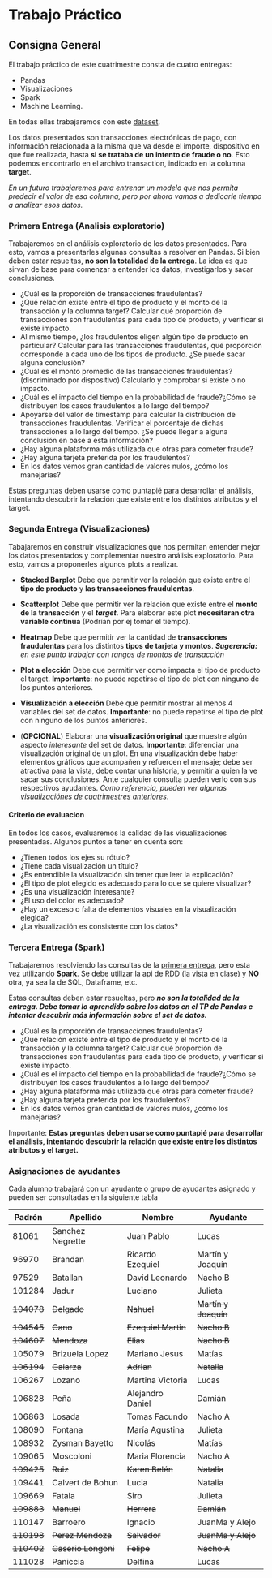 # Trabajo Práctico 
## Consigna General

El trabajo práctico de este cuatrimestre consta de cuatro entregas: 
* Pandas
* Visualizaciones
* Spark
* Machine Learning.

En todas ellas trabajaremos con este [dataset](https://drive.google.com/drive/folders/1XID89pM_mwJyFpxkdQow6rSJcyCseGix?usp=sharing).

Los datos presentados son transacciones electrónicas de pago, 
con información relacionada a la misma que va desde el importe, 
dispositivo en que fue realizada, 
hasta **si se trataba de un intento de fraude o no**. 
Esto podemos encontrarlo en el archivo transaction, indicado en la columna **target**.

_En un futuro trabajaremos para entrenar un modelo que nos permita predecir el valor de esa columna, pero por ahora vamos a dedicarle tiempo a analizar esos datos._

### Primera Entrega (Analisis exploratorio)

Trabajaremos en el análisis exploratorio de los datos presentados. Para esto, vamos a presentarles algunas consultas a resolver en Pandas. 
Si bien deben estar resueltas, **no son la totalidad de la entrega**. La idea es que sirvan de base para comenzar a entender los datos, investigarlos y sacar conclusiones.

* ¿Cuál es la proporción de transacciones fraudulentas?
* ¿Qué relación existe entre el tipo de producto y el monto de la transacción y la columna target? Calcular qué proporción de transacciones son fraudulentas para cada tipo de producto, y verificar si existe impacto.
* Al mismo tiempo, ¿los fraudulentos eligen algún tipo de producto en particular? Calcular para las transacciones fraudulentas, qué proporción corresponde a cada uno de los tipos de producto. ¿Se puede sacar alguna conclusión?
* ¿Cuál es el monto promedio de las transacciones fraudulentas? (discriminado por dispositivo) Calcularlo y comprobar si existe o no impacto.
* ¿Cuál es el impacto del tiempo en la probabilidad de fraude?¿Cómo se distribuyen los casos fraudulentos a lo largo del tiempo?
* Apoyarse del valor de timestamp para calcular la distribución de transacciones fraudulentas. Verificar el porcentaje de dichas transacciones a lo largo del tiempo. ¿Se puede llegar a alguna conclusión en base a esta información?
* ¿Hay alguna plataforma más utilizada que otras para cometer fraude?
* ¿Hay alguna tarjeta preferida por los fraudulentos?
* En los datos vemos gran cantidad de valores nulos, ¿cómo los manejarías?

Estas preguntas deben usarse como puntapié para desarrollar el análisis, intentando descubrir la relación que existe entre los distintos atributos y el target. 

### Segunda Entrega (Visualizaciones)

Tabajaremos en construir visualizaciones que nos permitan entender mejor los datos presentados y complementar nuestro análisis exploratorio. Para esto, vamos a proponerles algunos plots a realizar.

* **Stacked Barplot** Debe que permitir ver la relación que existe entre el **tipo de producto** y **las transacciones fraudulentas**.

* **Scatterplot** Debe que permitir ver la relación que existe entre el **monto de la transacción** y el **_target_**. Para elaborar este plot **necesitaran otra variable continua** (Podrían por ej tomar el tiempo).

* **Heatmap** Debe que permitir ver la cantidad de **transacciones fraudulentas** para los distintos **tipos de tarjeta y montos**. _**Sugerencia:** en este punto trabajar con rangos de montos de transacción_

* **Plot a elección** Debe que permitir ver como impacta el tipo de producto el target. **Importante**: no puede repetirse el tipo de plot con ninguno de los puntos anteriores.

* **Visualización a elección** Debe que permitir mostrar al menos 4 variables del set de datos. **Importante**: no puede repetirse el tipo de plot con ninguno de los puntos anteriores.

* (**OPCIONAL**) Elaborar una **visualización original** que muestre algún aspecto _interesante_ del set de datos. **Importante**: diferenciar una visualización original de un plot. En una visualización debe haber elementos gráficos que acompañen y refuercen el mensaje; debe ser atractiva para la vista, debe contar una historia, y permitir a quien la ve sacar sus conclusiones. Ante cualquier consulta pueden verlo con sus respectivos ayudantes. _Como referencia, pueden ver algunas [visualizaciónes de cuatrimestres anteriores](https://organizacion-de-datos-7506-argerich.github.io/visualizaciones.html)_.

#### Criterio de evaluacion

En todos los casos, evaluaremos la calidad de las visualizaciones presentadas. Algunos puntos a tener en cuenta son:
* ¿Tienen todos los ejes su rótulo?
* ¿Tiene cada visualización un título?
* ¿Es entendible la visualización sin tener que leer la explicación?
* ¿El tipo de plot elegido es adecuado para lo que se quiere visualizar?
* ¿Es una visualización interesante?
* ¿El uso del color es adecuado?
* ¿Hay un exceso o falta de elementos visuales en la visualización elegida?
* ¿La visualización es consistente con los datos?

### Tercera Entrega (Spark)

Trabajaremos resolviendo las consultas de la [primera entrega](https://organizacion-de-datos-7506-argerich.github.io/consigna_tp_2c2024.html#primera-entrega-analisis-exploratorio), pero esta vez utilizando **Spark**. Se debe utilizar la api de RDD (la vista en clase) y **NO** otra, ya sea la de SQL, Dataframe, etc.

Estas consultas deben estar resueltas, pero _**no son la totalidad de la entrega. Debe tomar lo aprendido sobre los datos en el TP de Pandas e intentar descubrir más información sobre el set de datos.**_

* ¿Cuál es la proporción de transacciones fraudulentas?
* ¿Qué relación existe entre el tipo de producto y el monto de la transacción y la columna target? Calcular qué proporción de transacciones son fraudulentas para cada tipo de producto, y verificar si existe impacto.
* ¿Cuál es el impacto del tiempo en la probabilidad de fraude?¿Cómo se distribuyen los casos fraudulentos a lo largo del tiempo?
* ¿Hay alguna plataforma más utilizada que otras para cometer fraude?
* ¿Hay alguna tarjeta preferida por los fraudulentos?
* En los datos vemos gran cantidad de valores nulos, ¿cómo los manejarías?

Importante: **Estas preguntas deben usarse como puntapié para desarrollar el análisis, intentando descubrir la relación que existe entre los distintos atributos y el target.**

### Asignaciones de ayudantes
 
Cada alumno trabajará con un ayudante o grupo de ayudantes asignado y pueden ser consultadas en la siguiente tabla

| Padrón | Apellido         | Nombre           | Ayudante         |
| ------ | ---------------- | ---------------- | ---------------- |
| 81061  | Sanchez Negrette | Juan Pablo       | Lucas            |
| 96970  | Brandan          | Ricardo Ezequiel | Martín y Joaquín |
| 97529  | Batallan         | David Leonardo   | Nacho B          |
| ~~101284~~ | ~~Jadur~~            | ~~Luciano~~          | ~~Julieta~~          |
| ~~104078~~ | ~~Delgado~~          | ~~Nahuel~~           | ~~Martín y Joaquín~~ |
| ~~104545~~ | ~~Cano~~             | ~~Ezequiel Martin~~  | ~~Nacho B~~          |
| ~~104607~~ | ~~Mendoza~~          | ~~Elias~~            | ~~Nacho B~~          |
| 105079 | Brizuela Lopez   | Mariano Jesus    | Matías           |
| ~~106194~~ | ~~Galarza~~          | ~~Adrian~~           | ~~Natalia~~          |
| 106267 | Lozano           | Martina Victoria | Lucas            |
| 106828 | Peña             | Alejandro Daniel | Damián           |
| 106863 | Losada           | Tomas Facundo    | Nacho A          |
| 108090 | Fontana          | María Agustina   | Julieta          |
| 108932 | Zysman Bayetto   | Nicolás          | Matías           |
| 109065 | Moscoloni        | Maria Florencia  | Nacho A          |
| ~~109425~~ | ~~Ruiz~~             | ~~Karen Belén~~      | ~~Natalia~~          |
| 109441 | Calvert de Bohun | Lucia            | Natalia          |
| 109669 | Fatala           | Siro             | Julieta          |
| ~~109883~~ | ~~Manuel~~           | ~~Herrera~~          | ~~Damián~~           |
| 110147 | Barroero         | Ignacio          | JuanMa y Alejo   |
| ~~110198~~ | ~~Perez Mendoza~~    | ~~Salvador~~         | ~~JuanMa y Alejo~~   |
| ~~110402~~ | ~~Caserio Longoni~~  | ~~Felipe~~           | ~~Nacho A~~          |
| 111028 | Paniccia         | Delfina          | Lucas            |
